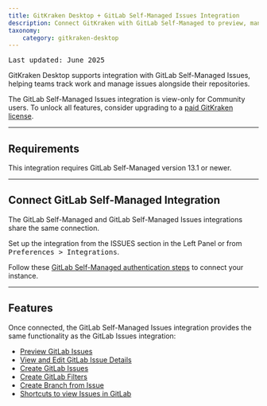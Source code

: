 ```yaml
---
title: GitKraken Desktop + GitLab Self-Managed Issues Integration
description: Connect GitKraken with GitLab Self-Managed to preview, manage, and filter issues directly from your Git workflow.
taxonomy:
    category: gitkraken-desktop
---
```


<kbd>Last updated: June 2025</kbd>

GitKraken Desktop supports integration with GitLab Self-Managed Issues, helping teams track work and manage issues alongside their repositories.

<div class='callout callout--basic'>
    <p>The GitLab Self-Managed Issues integration is view-only for Community users. To unlock all features, consider upgrading to a <a href="https://gitkraken.com/pricing?source=help_center&product=gitkraken">paid GitKraken license</a>.</p>
</div>

---

## Requirements

<div class='callout callout--warning'>
    <p>This integration requires GitLab Self-Managed version 13.1 or newer.</p>
</div>

---

## Connect GitLab Self-Managed Integration

The GitLab Self-Managed and GitLab Self-Managed Issues integrations share the same connection.

Set up the integration from the ISSUES section in the Left Panel or from <kbd>Preferences > Integrations</kbd>.

Follow these [GitLab Self-Managed authentication steps](/integrations/gitlab-self-hosted/#gitlab-self-managed-authentication) to connect your instance.

---

## Features

Once connected, the GitLab Self-Managed Issues integration provides the same functionality as the GitLab Issues integration:

- [Preview GitLab Issues](/integrations/gitlab-issues/#preview-gitlab-issues)
- [View and Edit GitLab Issue Details](/integrations/gitlab-issues/#view-and-edit-gitlab-issue-details)
- [Create GitLab Issues](/integrations/gitlab-issues/#create-new-gitlab-issue)
- [Create GitLab Filters](/integrations/gitlab-issues/#create-filters)
- [Create Branch from Issue](/integrations/gitlab-issues/#create-branches-from-issue)
- [Shortcuts to view Issues in GitLab](/integrations/gitlab-issues/#copy-issue-link-or-view-in-gitlab)

